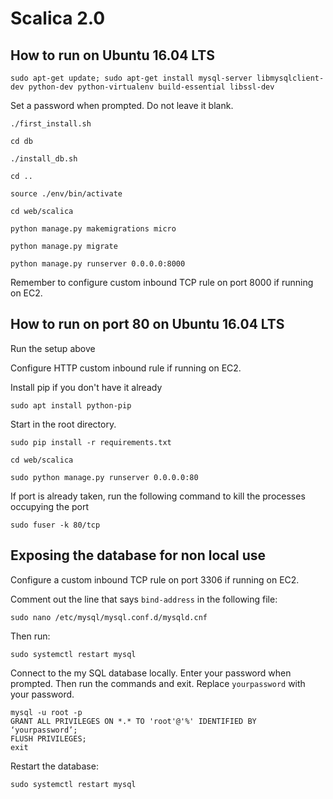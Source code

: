 # Scalica 2.0

## How to run on Ubuntu 16.04 LTS
```
sudo apt-get update; sudo apt-get install mysql-server libmysqlclient-dev python-dev python-virtualenv build-essential libssl-dev
```
Set a password when prompted. Do not leave it blank.
```
./first_install.sh

cd db

./install_db.sh

cd ..

source ./env/bin/activate

cd web/scalica

python manage.py makemigrations micro

python manage.py migrate

python manage.py runserver 0.0.0.0:8000
```
Remember to configure custom inbound TCP rule on port 8000 if running on EC2. 

## How to run on port 80 on Ubuntu 16.04 LTS
Run the setup above

Configure HTTP custom inbound rule if running on EC2.

Install pip if you don't have it already
```
sudo apt install python-pip
```

Start in the root directory.
```
sudo pip install -r requirements.txt

cd web/scalica

sudo python manage.py runserver 0.0.0.0:80
```
If port is already taken, run the following command to kill the processes occupying the port
```
sudo fuser -k 80/tcp
```

## Exposing the database for non local use
Configure a custom inbound TCP rule on port 3306 if running on EC2.

Comment out the line that says `bind-address` in the following file:
```
sudo nano /etc/mysql/mysql.conf.d/mysqld.cnf
```

Then run:
```
sudo systemctl restart mysql
```

Connect to the my SQL database locally. Enter your password when prompted.
Then run the commands and exit. Replace `yourpassword` with your password.
```
mysql -u root -p
GRANT ALL PRIVILEGES ON *.* TO 'root'@'%' IDENTIFIED BY ‘yourpassword’;
FLUSH PRIVILEGES;
exit
```

Restart the database:
```
sudo systemctl restart mysql
```
